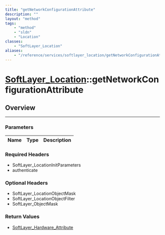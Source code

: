 ```yaml
---
title: "getNetworkConfigurationAttribute"
description: ""
layout: "method"
tags:
    - "method"
    - "sldn"
    - "Location"
classes:
    - "SoftLayer_Location"
aliases:
    - "/reference/services/softlayer_location/getNetworkConfigurationAttribute"
---
```

# [SoftLayer_Location](/reference/services/SoftLayer_Location)::getNetworkConfigurationAttribute




## Overview 


-----

### Parameters 
|Name | Type | Description |
| --- | --- | --- |


### Required Headers
* SoftLayer_LocationInitParameters
* authenticate


### Optional Headers
* SoftLayer_LocationObjectMask
* SoftLayer_LocationObjectFilter
* SoftLayer_ObjectMask

### Return Values
* <a href='/reference/datatypes/SoftLayer_Hardware_Attribute'>SoftLayer_Hardware_Attribute </a>




